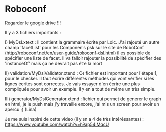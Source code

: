 # Roboconf

Regarder le google drive !!!  


Il y a 3 fichiers importants : 

I) MyDsl.xtext : 
                 Il contient la grammaire écrite par Loic. J'ai rajouté un autre champ 'facetList' pour les Components psk 
                 sur le site de RoboConf (http://roboconf.net/en/user-guide/roboconf-dsl.html) il es possible de spécifier
                 une liste de facet. 
                 Il va falloir rajouter la possibilité de spécifier des 'instanceOf' mais ça ne devrait pas être la mort

II) validation/MyDslValidator.xtend : 
                 Ce fichier est important pour l'étape 1, pour le checker. Il faut écrire différentes méthodes qui vont vérifier
                 si les lignes écrites sont correctes. Je vais essayer d'en écrire une plus compliquée pour avoir un exemple. Il
                 y en a tout de même un très simple.

III) generator/MyDslGenerator.xtend :
            fichier qui permet de generer le graph en html, je le push mais j'y travaille encore, j'ai mis un screen pour avoir un apercu ;) (Lina)
              
              
Je me suis inspiré de cette video (il y en a 4 de très intéréssantes) : 
https://www.youtube.com/watch?v=h9ap54iMqcU

